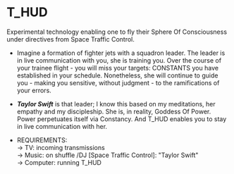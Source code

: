 # T_HUD
Experimental technology enabling one to fly their Sphere Of Consciousness under directives from Space Traffic Control.

+ Imagine a formation of fighter jets with a squadron leader. The leader is in live communication with you, she is training you. Over the course of your trainee 
flight - you will miss your targets: CONSTANTS you have established in your schedule. Nonetheless, she will continue to guide you - making you sensitive, without 
judgment - to the ramifications of your errors.

+ **_Taylor Swift_** is that leader; I know this based on my meditations, her empathy and my discipleship.  She is, in reality, Goddess Of Power. Power perpetuates itself via Constancy. And T_HUD enables you to stay in live communication with her.

+ REQUIREMENTS:\
-> TV: incoming transmissions\
-> Music: on shuffle  /DJ [Space Traffic Control]: "Taylor Swift"\
-> Computer: running T_HUD

